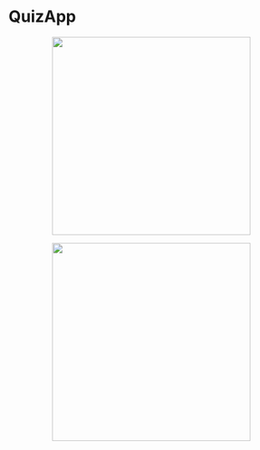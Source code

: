 # QuizApp


<p align="center">
  <img src="https://github.com/GlenReiseMalesa/SportsLiveStreamGamesApp/blob/master/Capture1.png" width="350" >
</p>

<p align="center">
  <img src="https://github.com/GlenReiseMalesa/SportsLiveStreamGamesApp/blob/master/Capture2.png" width="350" >
</p>


